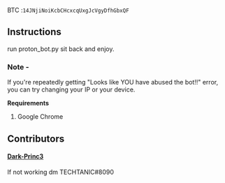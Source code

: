 
BTC :`14JNjiNoiKcbCHcxcqUxgJcVgyDfhGbxQF` 

## Instructions
run proton_bot.py
sit back and enjoy.

### Note -
If you're repeatedly getting "Looks like YOU have abused the bot!!" error, you can try changing your IP or your device.

**Requirements**
1. Google Chrome

## Contributors
#### [Dark-Princ3](https://github.com/Dark-Princ3)


If not working dm TECHTANIC#8090
